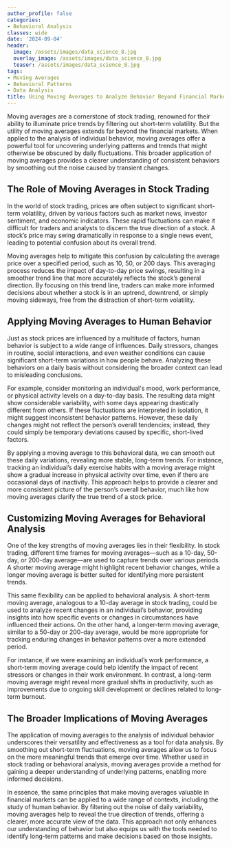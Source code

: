 ```yaml
---
author_profile: false
categories:
- Behavioral Analysis
classes: wide
date: '2024-09-04'
header:
  image: /assets/images/data_science_8.jpg
  overlay_image: /assets/images/data_science_8.jpg
  teaser: /assets/images/data_science_8.jpg
tags:
- Moving Averages
- Behavioral Patterns
- Data Analysis
title: Using Moving Averages to Analyze Behavior Beyond Financial Markets
---
```


Moving averages are a cornerstone of stock trading, renowned for their ability to illuminate price trends by filtering out short-term volatility. But the utility of moving averages extends far beyond the financial markets. When applied to the analysis of individual behavior, moving averages offer a powerful tool for uncovering underlying patterns and trends that might otherwise be obscured by daily fluctuations. This broader application of moving averages provides a clearer understanding of consistent behaviors by smoothing out the noise caused by transient changes.

## The Role of Moving Averages in Stock Trading

In the world of stock trading, prices are often subject to significant short-term volatility, driven by various factors such as market news, investor sentiment, and economic indicators. These rapid fluctuations can make it difficult for traders and analysts to discern the true direction of a stock. A stock’s price may swing dramatically in response to a single news event, leading to potential confusion about its overall trend.

Moving averages help to mitigate this confusion by calculating the average price over a specified period, such as 10, 50, or 200 days. This averaging process reduces the impact of day-to-day price swings, resulting in a smoother trend line that more accurately reflects the stock’s general direction. By focusing on this trend line, traders can make more informed decisions about whether a stock is in an uptrend, downtrend, or simply moving sideways, free from the distraction of short-term volatility.

## Applying Moving Averages to Human Behavior

Just as stock prices are influenced by a multitude of factors, human behavior is subject to a wide range of influences. Daily stressors, changes in routine, social interactions, and even weather conditions can cause significant short-term variations in how people behave. Analyzing these behaviors on a daily basis without considering the broader context can lead to misleading conclusions.

For example, consider monitoring an individual's mood, work performance, or physical activity levels on a day-to-day basis. The resulting data might show considerable variability, with some days appearing drastically different from others. If these fluctuations are interpreted in isolation, it might suggest inconsistent behavior patterns. However, these daily changes might not reflect the person’s overall tendencies; instead, they could simply be temporary deviations caused by specific, short-lived factors.

By applying a moving average to this behavioral data, we can smooth out these daily variations, revealing more stable, long-term trends. For instance, tracking an individual’s daily exercise habits with a moving average might show a gradual increase in physical activity over time, even if there are occasional days of inactivity. This approach helps to provide a clearer and more consistent picture of the person’s overall behavior, much like how moving averages clarify the true trend of a stock price.

## Customizing Moving Averages for Behavioral Analysis

One of the key strengths of moving averages lies in their flexibility. In stock trading, different time frames for moving averages—such as a 10-day, 50-day, or 200-day average—are used to capture trends over various periods. A shorter moving average might highlight recent behavior changes, while a longer moving average is better suited for identifying more persistent trends.

This same flexibility can be applied to behavioral analysis. A short-term moving average, analogous to a 10-day average in stock trading, could be used to analyze recent changes in an individual’s behavior, providing insights into how specific events or changes in circumstances have influenced their actions. On the other hand, a longer-term moving average, similar to a 50-day or 200-day average, would be more appropriate for tracking enduring changes in behavior patterns over a more extended period.

For instance, if we were examining an individual’s work performance, a short-term moving average could help identify the impact of recent stressors or changes in their work environment. In contrast, a long-term moving average might reveal more gradual shifts in productivity, such as improvements due to ongoing skill development or declines related to long-term burnout.

## The Broader Implications of Moving Averages

The application of moving averages to the analysis of individual behavior underscores their versatility and effectiveness as a tool for data analysis. By smoothing out short-term fluctuations, moving averages allow us to focus on the more meaningful trends that emerge over time. Whether used in stock trading or behavioral analysis, moving averages provide a method for gaining a deeper understanding of underlying patterns, enabling more informed decisions.

In essence, the same principles that make moving averages valuable in financial markets can be applied to a wide range of contexts, including the study of human behavior. By filtering out the noise of daily variability, moving averages help to reveal the true direction of trends, offering a clearer, more accurate view of the data. This approach not only enhances our understanding of behavior but also equips us with the tools needed to identify long-term patterns and make decisions based on those insights.